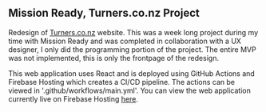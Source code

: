 ## Mission Ready, Turners.co.nz Project

Redesign of [Turners.co.nz](https://www.turners.co.nz/?activetab=carsearch) website. This was a week long project during my time with Mission Ready and was completed in collaboration with a UX designer, I only did the programming portion of the project. The entire MVP was not implemented, this is only the frontpage of the redesign.

This web application uses React and is deployed using GitHub Actions and Firebase Hosting which creates a CI/CD pipeline. The actions can be viewed in '.github/workflows/main.yml'. You can view the web application currently live on Firebase Hosting [here](https://mrhq-website.firebaseapp.com).
